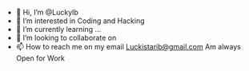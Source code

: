 - 👋 Hi, I’m @LuckyIb
- 👀 I’m interested in Coding and Hacking 
- 🌱 I’m currently learning ...
- 💞️ I’m looking to collaborate on 
- 📫 How to reach me on my email Luckistarib@gmail.com
Am always Open for Work 
<!---
LuckyIb/LuckyIb is a ✨ special ✨ repository because its `README.md` (this file) appears on your GitHub profile.
You can click the Preview link to take a look at your changes.
--->
